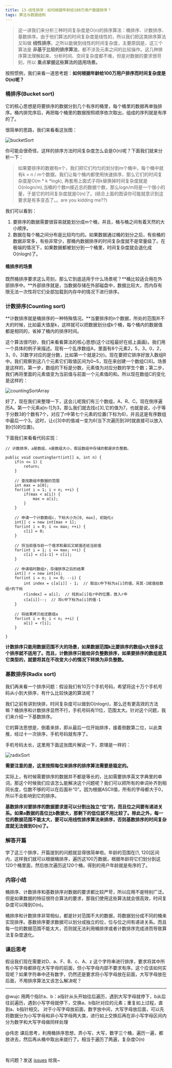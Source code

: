 ```yaml
---
title: 13-线性排序：如何根据年龄给100万用户数据排序？
tags: 算法与数据结构
---
```


> 这一讲我们来分析三种时间复杂度是O(n)的排序算法：桶排序、计数排序、基数排序。由于他们算法的时间复杂度是线性的，所以我们把这类排序算法又叫做 **线性排序**。之所以能做到线性的时间复杂度，主要原因是，这三个算法是 **非基于比较的排序算法**，都不涉及元素之间的比较操作。这几种排序算法理解起来、分析时间、空间复杂度都不难，但是对数据的要求很苛刻，所以 **重点掌握这些算法的适用场景。**

按照惯例，我们来看一道思考题：**如何根据年龄给100万用户排序而时间复杂度是O(n)呢？**

### 桶排序(Bucket sort)

它的核心思想是将要排序的数据分到几个有序的桶里，每个桶里的数据再单独排序。桶内排完序后，再把每个桶里的数据按照顺序依次取出，组成的序列就是有序的了。

很简单的思路，我们来看看这张图：

![bucketSort](/images/algorithm/bucketSort.png)

你可能会很奇怪，这样的排序方法时间复杂度怎么会是O(n)呢？下面我们就来分析一下：
> 如果要排序的数据有n个，我们把它们均匀的划分到m个桶中，每个桶中就有k = n / m个数据。我们让每个桶内都使用快速排序，那么它们的时间复杂度是O(m * k *logk), 再套用上面式子将k替换掉时间复杂度就是O(nlogn/m),当桶的个数m接近总的数据个数，那么logn/m将是一个很小的量，于是它的时间复杂度就是O(n)了。(结合上面的图读你可能就意识到这要求是有多变态了。。are you kidding me??)

我们可以看到：
1. 要排序的数据需要很容易就能划分成m个桶，并且，桶与桶之间有着天然的大小顺序。
2. 数据在每个桶之间分布是比较均匀的。如果数据通过桶的划分之后，有些桶的数据非常多，有些非常少，那桶内数据排序的时间复杂度就不是常量级了。在极端的情况下，如果数据都被划分到一个桶里，时间复杂度就会退化成O(nlogn)了。

#### 桶排序的场景

既然桶排序要求这么苛刻，那么它到底适用于什么场景呢？**桶比较适合用在外部排序中。**外部排序就是，当数据存储在外部磁盘中，数据比较大，而内存有限无法一次性将它们全部加载到内存中的情况下进行排序。

### 计数排序(Counting sort)

**计数排序就是桶排序的一种特殊情况。**当要排序的n个数据，所处的范围并不大的时候，比如最大值是k，这样就可以把数据划分成k个桶，每个桶内的数据值都是相同的，省掉了桶内的排序时间。

这个算法很巧妙，我们来看看算法的核心思想(这个过程最好在纸上画画)。我们用一个具体的例子来描述。现有一个乱序数组A，里面有8个元素2，5，3，0，2，3，0，3(数字对应的是分数，比如第一个就是2分)。现在要把它排序好放入数组R中。我们观察到这八个元素它们取值区间为0~5，现在来创建一个数组C[6]。场景是这样的，第一步，数组的下标是分数，元素值为对应分数的学生个数；第二步，我们再将里面的元素值变为当前值与前面一个元素值的和。所以现在数组C的变化是这样的：

![countingSortArray](/images/algorithm/countingSortArray.png)

好了，现在我们来整理一下，这会儿呢我们有三个数组，A、R、C。现在倒序遍历A。第一个元素a[n-1]为3，那么我们就去找c[3],它的值为7，也就是说，小于等于分数3的个数有7个，对应了r中第七个元素的位置(下标为6)，并且这是有序数组中最后一个3。这时，让c[3]中的值减一变为6(当下次遍历到3时就直接可以放入到r[5]的位置)。

下面我们来看看代码实现：

```
// 计数排序，a是数组，n是数组大小，假设数组中存储的都是非负整数。

public void countingSort(int[] a, int n) {
    if(n <= 1) {
        return;
    }
    
    // 查找数组中数据的范围
    int max = a[0];
    for(int i = 1; i < n; ++i) {
        if(max < a[i]) {
            max = a[i];
        }
    }
    
    // 申请一个计数数组c，下标大小为[0, max], 初始化c
    int[] c = new int[max + 1];
    for(int i = 0; i <= max; ++i) {
        c[i] = 0;
    }
    
    // 将当前值与前一个值求和最后又赋值还给当前值
    for(int i = 1; i <= max; ++i) {
        c[i] = c[i-1] + c[i];
    }
    
    // 申请临时数组r，存储排序之后的结果
    int[] r = new int[n];
    for(int i = n; i >= 0; --i) {
        int index = c[a[i]] - 1;  // 取出c中下标为a[i]的值，另其-1赋值给数组r的下标
        r[index] = a[i];  // 找到a[i]在r中的位置，放入r中
        c[a[i]]--;  // 将c中下标为a[i]的值-1
    }
    
    // 将结果拷贝给还数组a
    for(int i = 0; i < n; ++i) {
        a[i] = r[i];
    }
    
}
```

**计数排序只能用数据范围不大的场景，如果数据范围k比要排序的数组n大很多这个排序就不适用了。而且，计数排序只能给非负整数排序，如果要排序的数组是其它类型的，就要将其在不改变大小的情况下转换为非负整数。**

### 基数排序(Radix sort)

我们再来看一个排序问题：假设我们有10万个手机号码，希望将这十万个手机号码从小到大排序，有什么比较快速的算法呢？

我们之前有讲到快排，时间复杂度可以做到O(nlogn)，那么还有更高效的方法嘛？桶排序和计数排序显然不行，手机号码有11位，范围太大。针对这个问题，我们来介绍一下基数排序。

它的算法思想是，倒着来排，即从最后一位开始排序，接着倒数第二位，以此类推，经过十一次排序，手机号码就有序了。

手机号码太长，这里用下面这张图片解说一下，原理是一样的：

![radixSort](/images/algorithm/radixSort.png)

**需要注意的是，这里按照每位来排序的排序算法需要是稳定的。**

实际上，有时候需要排序的数据并不都是等长的，比如需要排序英文字典里的单词，那这个时候我们应该怎么能解决这个问题呢？我们可以把所有的单词补齐到相同长度，位数不够的可以在后面补“0”。因为根据ASCII值，所有的字母都大于0，所以不会影响到它的排序。

**基数排序对要排序的数据要求是可以分割出独立“位”的，而且位之间要有递进关系。如果a数据的高位比b数据大，那剩下的低位就不用比较了。除此之外，每一位的数据范围不能太大，要可以用线性排序算法来排序，否则基数排序的时间复杂度就无法做到O(n)了。**

### 解答开篇

学了这三个排序，开篇提到的问题就显得很简单啦。年龄的范围在[1, 120]区间内，这样我们就可以根据桶排序，遍历这100万数据，根据年龄将它们划分到这120个桶里面，然后依次遍历这120个桶，得到的用户年龄就是有序的了。

### 内容小结

桶排序、计数排序和基数排序对数据的要求都比较严苛，所以应用不是特别广泛。但是如果数据的特征很符合算法的要求，那我们使用这些算法就会很高效，时间复杂度可以降到O(n)。

桶排序和计数排序非常相似，都是针对范围不大的数据，将数据划分成不同的桶来实现排序。基数排序要求数据可以划分成独立的位，位与位之间有递进关系。而且每一位的数据范围不能太大，否则就无法利用桶排序或者计数排序完成进而导致算法复杂度退化。

### 课后思考

假设我们现在需要对D、a、F、B、c、A、z 这个字符串进行排序，要求将其中所有小写字母都排在大写字母的前面，但小写字母内部不要求有序。这个应该如何实现呢？如果字符串中还有数字，仍然还是要求将小写字母放在前面，大写字母放在后面，不用排序算法又该怎么解决呢？

---
@wujc
用两个指针a、b：a指针从头开始往后遍历，遇到大写字母就停下，b从后往前遍历，遇到小写字母就停下，交换a、b指针对应的元素；重复如上过程，直到a、b指针相交。
对于小写字母放前面，数字放中间，大写字母放后面，可以先将数据分为小写字母和非小写字母两大类，进行如上交换后再在非小写字母区间内分为数字和大写字母做同样处理

@伟忠
课后思考，利用桶排序思想，弄小写，大写，数字三个桶，遍历一遍，都放进去，然后再从桶中取出来就行了。相当于遍历了两遍，复杂度O(n)



<br>

有问题？发送 [issues](http://syt-honey.github.io/about/) 给我~
